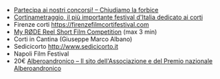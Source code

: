 ---
---
- [Partecipa ai nostri concorsi! – Chiudiamo la forbice](http://www.chiudiamolaforbice.it/2018/07/25/partecipa-ai-nostri-concorsi/)
- [Cortinametraggio, il più importante festival d'Italia dedicato ai corti](https://www.cortinametraggio.it/)
- Firenze corti https://firenzefilmcortifestival.com
- [My RØDE Reel Short Film Competition](https://www.rode.com/myrodereel/) (max 3 min)
- Corti in Cantina (Giuseppe Marco Albano)
- Sedicicorto http://www.sedicicorto.it
- Napoli Film Festival
- 20€ [Alberoandronico – Il sito dell'Associazione e del Premio nazionale Alberoandronico](https://alberoandronico.net/)